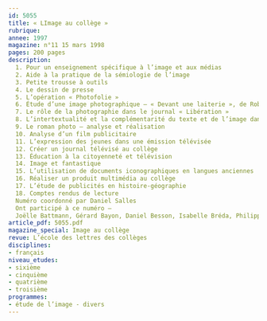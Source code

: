 ```yaml
---
id: 5055
title: « LImage au collège »
rubrique: 
annee: 1997
magazine: n°11 15 mars 1998
pages: 200 pages
description: 
  1. Pour un enseignement spécifique à l’image et aux médias
  2. Aide à la pratique de la sémiologie de l’image
  3. Petite trousse à outils
  4. Le dessin de presse
  5. L’opération « Photofolie »
  6. Étude d’une image photographique – « Devant une laiterie », de Robert Doisneau
  7. Le rôle de la photographie dans le journal « Libération »
  8. L’intertextualité et la complémentarité du texte et de l’image dans les albums
  9. Le roman photo – analyse et réalisation
  10. Analyse d’un film publicitaire
  11. L’expression des jeunes dans une émission télévisée
  12. Créer un journal télévisé au collège
  13. Éducation à la citoyenneté et télévision
  14. Image et fantastique
  15. L’utilisation de documents iconographiques en langues anciennes
  16. Réaliser un produit multimédia au collège
  17. L’étude de publicités en histoire-géographie
  18. Comptes rendus de lecture
  Numéro coordonné par Daniel Salles
  Ont participé à ce numéro – 
  Joëlle Battmann, Gérard Bayon, Daniel Besson, Isabelle Bréda, Philippe Deschaux, Daniel Frison, Colette Gauthier, Laurent Guyon, Jacques Joubert, Danièle Méaux, Jean Menand, Philippe Ollivier, Dominique Renard, Daniel Salles, Marie-Claude Salomon, Christine Séva, Nadine Travacca et Sylvie Vadureau
article_pdf: 5055.pdf
magazine_special: Image au collège
revue: L’école des lettres des collèges
disciplines:
- français
niveau_etudes:
- sixième
- cinquième
- quatrième
- troisième
programmes:
- étude de l’image - divers
---
```

